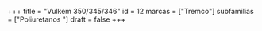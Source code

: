 +++
title = "Vulkem 350/345/346"
id = 12
marcas = ["Tremco"]
subfamilias = ["Poliuretanos	"]
draft = false
+++

<!--more-->